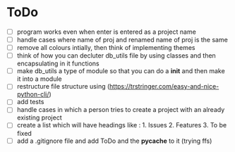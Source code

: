 # ToDo

- [ ] program works even when enter is entered as a project name
- [ ] handle cases where name of proj and renamed name of proj is the same
- [ ] remove all colours intially, then think of implementing themes
- [ ] think of how you can decluter db_utils file by using classes and then encapsulating in it functions
- [ ] make db_utils a type of module so that you can do a __init__ and then make it into a module
- [ ] restructure file structure using (<https://trstringer.com/easy-and-nice-python-cli/>)
- [ ] add tests
- [ ] handle cases in which a person tries to create a project with an already existing project
- [ ] create a list which will have headings like :
        1. Issues
        2. Features
        3. To be fixed
- [ ] add a .gitignore file and add ToDo and the __pycache__ to it (trying ffs)
